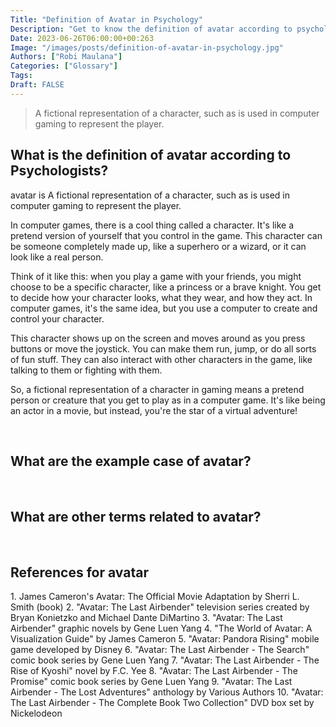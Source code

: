 ```yaml
---
Title: "Definition of Avatar in Psychology"
Description: "Get to know the definition of avatar according to psychologists."
Date: 2023-06-26T06:00:00+00:263
Image: "/images/posts/definition-of-avatar-in-psychology.jpg"
Authors: ["Robi Maulana"]
Categories: ["Glossary"]
Tags: 
Draft: FALSE
---
```





> A fictional representation of a character, such as is used in computer gaming to represent the player.

## What is the definition of avatar according to Psychologists?

avatar is A fictional representation of a character, such as is used in computer gaming to represent the player.

In computer games, there is a cool thing called a character. It's like a pretend version of yourself that you control in the game. This character can be someone completely made up, like a superhero or a wizard, or it can look like a real person.

Think of it like this: when you play a game with your friends, you might choose to be a specific character, like a princess or a brave knight. You get to decide how your character looks, what they wear, and how they act. In computer games, it's the same idea, but you use a computer to create and control your character.

This character shows up on the screen and moves around as you press buttons or move the joystick. You can make them run, jump, or do all sorts of fun stuff. They can also interact with other characters in the game, like talking to them or fighting with them.

So, a fictional representation of a character in gaming means a pretend person or creature that you get to play as in a computer game. It's like being an actor in a movie, but instead, you're the star of a virtual adventure!

 

## What are the example case of avatar?

 

## What are other terms related to avatar?

 

## References for avatar

1\. James Cameron's Avatar: The Official Movie Adaptation by Sherri L. Smith (book) 2. "Avatar: The Last Airbender" television series created by Bryan Konietzko and Michael Dante DiMartino 3. "Avatar: The Last Airbender" graphic novels by Gene Luen Yang 4. "The World of Avatar: A Visualization Guide" by James Cameron 5. "Avatar: Pandora Rising" mobile game developed by Disney 6. "Avatar: The Last Airbender - The Search" comic book series by Gene Luen Yang 7. "Avatar: The Last Airbender - The Rise of Kyoshi" novel by F.C. Yee 8. "Avatar: The Last Airbender - The Promise" comic book series by Gene Luen Yang 9. "Avatar: The Last Airbender - The Lost Adventures" anthology by Various Authors 10. "Avatar: The Last Airbender - The Complete Book Two Collection" DVD box set by Nickelodeon
